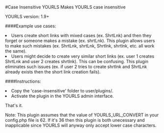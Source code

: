 #Case Insensitive YOURLS Makes YOURLS case insensitive

YOURLS version: 1.9+

####Example use cases:

<li>Users create short links with mixed cases (ex. ShrtLnk) and then they forget or someone makes a mistake (ex. shrtLnk). This plugin allows users to make such mistakes (ex. ShrtLnk, shrtLnk, Shrtlnk, shrtlnk, etc. all work the same).</li>

<li>Users might decide to create very similar short links (ex. user 1 creates ShrtLnk and user 2 creates shrtlnk). This can be confusing. This plugin eliminates such issues (ex. if user 2 tries to create shrtlnk and ShrtLnk already exists then the short link creation fails).</li>

####Instructions:

<li>Copy the 'case-insensitive' folder to user/plugins/.</li>
<li>Activate the plugin in the YOURLS admin interface.</li>

That's it.

Note: This plugin assumes that the value of YOURLS_URL_CONVERT in your config.php file is 62. If it's 36 then this plugin is both unecessary and inapplicable since YOURLS will anyway only accept lower case characters.
